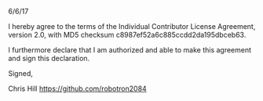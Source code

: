 6/6/17

I hereby agree to the terms of the Individual Contributor License
Agreement, version 2.0, with MD5 checksum
c8987ef52a6c885ccdd2da195dbceb63.

I furthermore declare that I am authorized and able to make this
agreement and sign this declaration.

Signed,

Chris Hill
https://github.com/robotron2084
